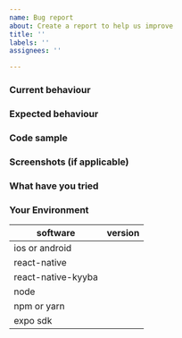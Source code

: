 ```yaml
---
name: Bug report
about: Create a report to help us improve
title: ''
labels: ''
assignees: ''

---
```


<!-- Issues that don't use this template are likely to be closed. -->
<!-- Please search the existing issues and read the documentation before opening an issue. -->

### Current behaviour

<!-- What's currently happening? -->

### Expected behaviour

<!-- What do you expect to happen? If there is an error, provide the complete error message with stack trace. -->

### Code sample

<!-- Provide a complete code sample that could be run to reproduce the issue, ideally on snack.expo.io or in a github repo. -->

### Screenshots (if applicable)

<!-- Include screenshots if there's a bug in the layout. -->

### What have you tried

<!-- List down the steps you have tried to fix or identify the issue and links to any related issues you found. -->

### Your Environment

| software              | version
| --------------------- | -------
| ios or android        |
| react-native          |
| react-native-kyyba    |
| node                  |
| npm or yarn           |
| expo sdk              |

<!-- Add expo sdk version along with snack that reproduces the issue -->
